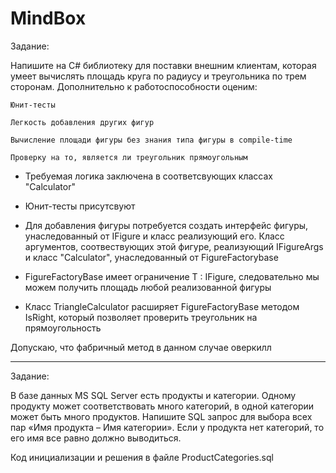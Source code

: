 # MindBox

Задание:

Напишите на C# библиотеку для поставки внешним клиентам, которая умеет вычислять площадь круга по радиусу и треугольника по трем сторонам. Дополнительно к работоспособности оценим:

    Юнит-тесты

    Легкость добавления других фигур

    Вычисление площади фигуры без знания типа фигуры в compile-time

    Проверку на то, является ли треугольник прямоугольным


- Требуемая логика заключена в соответсвующих классах "Calculator"

- Юнит-тесты присутсвуют

- Для добавления фигуры потребуется создать интерфейс фигуры, унаследованный от IFigure и класс реализующий его. Класс аргументов, соотвествующих этой фигуре, реализующий IFigureArgs<T> и класс "Calculator", унаследованный от FigureFactorybase<T>
  
- FigureFactoryBase<T> имеет ограничение T : IFigure, следовательно мы можем получить площадь любой реализованной фигуры
  
- Класс TriangleCalculator расширяет FigureFactoryBase методом IsRight, который позволяет проверить треугольник на прямоугольность
  

Допускаю, что фабричный метод в данном случае оверкилл   

    
________
    
Задание:    
    
В базе данных MS SQL Server есть продукты и категории. Одному продукту может соответствовать много категорий, в одной категории может быть много продуктов. Напишите SQL запрос для выбора всех пар «Имя продукта – Имя категории». Если у продукта нет категорий, то его имя все равно должно выводиться.
    
Код инициализации и решения в файле ProductCategories.sql

